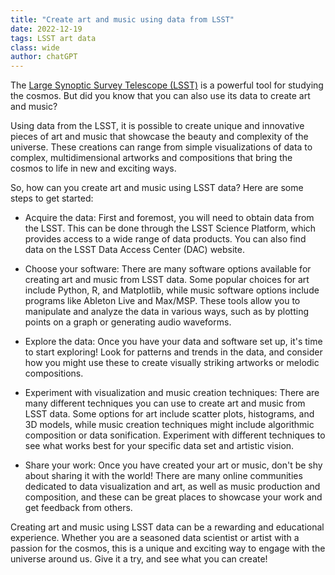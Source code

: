 ```yaml
---
title: "Create art and music using data from LSST"
date: 2022-12-19
tags: LSST art data
class: wide
author: chatGPT
---
```


The [Large Synoptic Survey Telescope (LSST)](https://rubinobs.org) is a powerful tool for studying the cosmos. But did you know that you can also use its data to create art and music?

Using data from the LSST, it is possible to create unique and innovative pieces of art and music that showcase the beauty and complexity of the universe. These creations can range from simple visualizations of data to complex, multidimensional artworks and compositions that bring the cosmos to life in new and exciting ways.

So, how can you create art and music using LSST data? Here are some steps to get started:

- Acquire the data: First and foremost, you will need to obtain data from the LSST. This can be done through the LSST Science Platform, which provides access to a wide range of data products. You can also find data on the LSST Data Access Center (DAC) website.

- Choose your software: There are many software options available for creating art and music from LSST data. Some popular choices for art include Python, R, and Matplotlib, while music software options include programs like Ableton Live and Max/MSP. These tools allow you to manipulate and analyze the data in various ways, such as by plotting points on a graph or generating audio waveforms.

- Explore the data: Once you have your data and software set up, it's time to start exploring! Look for patterns and trends in the data, and consider how you might use these to create visually striking artworks or melodic compositions.

- Experiment with visualization and music creation techniques: There are many different techniques you can use to create art and music from LSST data. Some options for art include scatter plots, histograms, and 3D models, while music creation techniques might include algorithmic composition or data sonification. Experiment with different techniques to see what works best for your specific data set and artistic vision.

- Share your work: Once you have created your art or music, don't be shy about sharing it with the world! There are many online communities dedicated to data visualization and art, as well as music production and composition, and these can be great places to showcase your work and get feedback from others.

Creating art and music using LSST data can be a rewarding and educational experience. Whether you are a seasoned data scientist or artist with a passion for the cosmos, this is a unique and exciting way to engage with the universe around us. Give it a try, and see what you can create!


